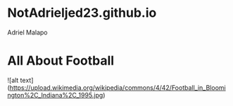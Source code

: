 # NotAdrieljed23.github.io
Adriel Malapo
# **All About Football**
![alt text] (https://upload.wikimedia.org/wikipedia/commons/4/42/Football_in_Bloomington%2C_Indiana%2C_1995.jpg)
